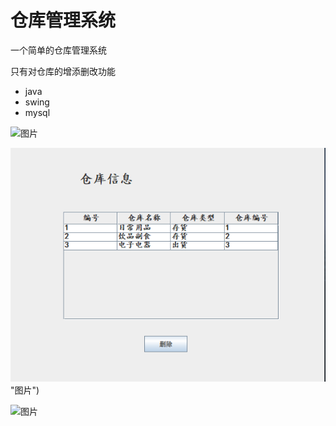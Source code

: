 # 仓库管理系统

一个简单的仓库管理系统

只有对仓库的增添删改功能

- java
- swing 
- mysql

![图片](image/1.png"相对路径演示") 

![图片](https://github.com/Phny111/warehousemanage/blob/d7d1f1487e7d93ae3a79165bead52dde9d916978/image/2.png)"图片")

![图片](image/3.png"相对路径演示")
